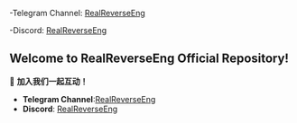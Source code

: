 -Telegram Channel: [RealReverseEng](https://t.me/RealReverseEng)

-Discord: [RealReverseEng](https://discord.gg/nGXPH95aNU)


## Welcome to RealReverseEng Official Repository!


💬 **加入我们一起互动！**  
- **Telegram Channel**:[RealReverseEng](https://t.me/RealReverseEng)
- **Discord**: [RealReverseEng](https://discord.gg/nGXPH95aNU)
